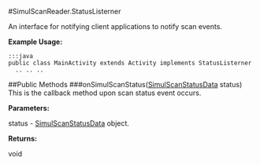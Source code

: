 #SimulScanReader.StatusListerner

An interface for notifying client applications to notify scan events.

**Example Usage:**

	:::java
	public class MainActivity extends Activity implements StatusListerner
  	  .. .. ..


##Public Methods
###onSimulScanStatus([SimulScanStatusData](SimulScanStatusData) status)
This is the callback method upon scan status event occurs.

**Parameters:**

status - [SimulScanStatusData](SimulScanStatusData) object.

**Returns:**

void

